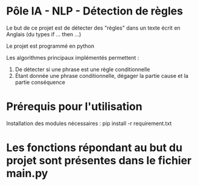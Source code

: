 # Pôle IA - NLP - Détection de règles

Le but de ce projet est de détecter des "règles" dans un texte écrit en Anglais (du types if ... then ...)

Le projet est programmé en python

Les algorithmes principaux implémentés permettent : 
1) De détecter si une phrase est une règle conditionnelle
2) Étant donnée une phrase conditionnelle, dégager la partie cause et la partie conséquence

# Prérequis pour l'utilisation

Installation des modules nécessaires : pip install -r requirement.txt

# Les fonctions répondant au but du projet sont présentes dans le fichier main.py

